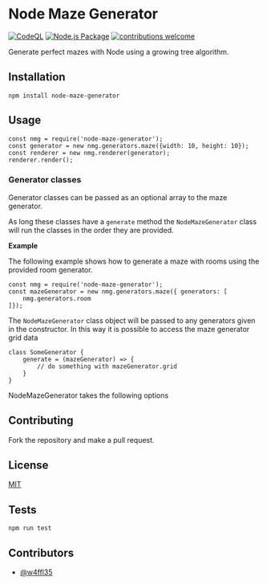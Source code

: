 # Node Maze Generator

[![CodeQL](https://github.com/w4ffl35/node-maze-generator/actions/workflows/codeql.yml/badge.svg)](https://github.com/w4ffl35/node-maze-generator/actions/workflows/codeql.yml) [![Node.js Package](https://github.com/w4ffl35/node-maze-generator/actions/workflows/npm-publish.yml/badge.svg)](https://github.com/w4ffl35/node-maze-generator/actions/workflows/npm-publish.yml)
[![contributions welcome](https://img.shields.io/badge/contributions-welcome-brightgreen.svg?style=flat)](https://github.com/dwyl/esta/issues)

Generate perfect mazes with Node using a growing tree algorithm.

## Installation

    npm install node-maze-generator

## Usage

    const nmg = require('node-maze-generator');
    const generator = new nmg.generators.maze({width: 10, height: 10});
    const renderer = new nmg.renderer(generator);
    renderer.render();

### Generator classes

Generator classes can be passed as an optional array to the maze generator. 

As long these classes have a `generate` method the `NodeMazeGenerator` class will run the classes in the order 
they are provided.

**Example**

The following example shows how to generate a maze with rooms using the provided room generator. 

    const nmg = require('node-maze-generator');
    const mazeGenerator = new nmg.generators.maze({ generators: [
        nmg.generators.room
    ]});

The `NodeMazeGenerator` class object will be passed to any generators given in the constructor.
In this way it is possible to access the maze generator grid data

    class SomeGenerator {
        generate = (mazeGenerator) => {
            // do something with mazeGenerator.grid
        }
    }

NodeMazeGenerator takes the following options

    

## Contributing

Fork the repository and make a pull request.

## License

[MIT](LICENSE)

## Tests

    npm run test

## Contributors

  - [@w4ffl35](https://github.com/w4ffl35)
